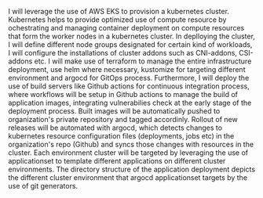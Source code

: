 I will leverage the use of AWS EKS to provision a kubernetes cluster. Kubernetes helps to provide optimized use of compute resource by ochestrating and managing container deployment on compute resources that form the worker nodes in a kubernetes cluster. In deplloying the cluster, I will define different node groups designated for certain kind of workloads, I will configure the installations of cluster addons such as CNI-addons, CSI-addons etc. I will make use of terraform to manage the entire infrastructure deployment, use helm where necessary, kustomize for targeting different environment and argocd for GitOps process.
Furthermore, I will deploy the use of build servers like Github actions for continuous integration process, where workflows will be setup in Github actions to manage the build of application images, integrating vulnerabilies check at the early stage of the deployment process. Built images will be automatically pushed to organization's private repository and tagged accordinly.
Rollout of new releases will be automated with argocd, which detects changes to kubernetes resource configuration files (deployments, jobs etc) in the organization's repo (Github) and syncs those changes with resources in the cluster.
Each environment cluster will be targeted by leveraging the use of applicationset to template different applications on different cluster environments.
The directory structure of the application deployment depicts the different cluster environment that argocd applicationset targets by the use of git generators.